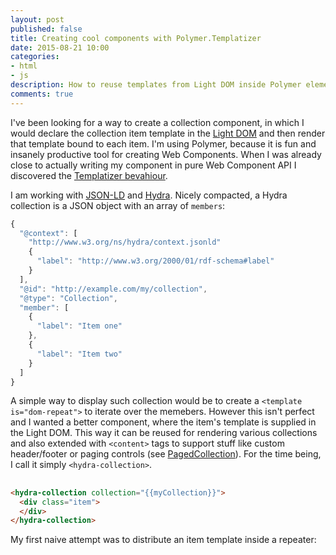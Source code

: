 ```yaml
---
layout: post
published: false
title: Creating cool components with Polymer.Templatizer
date: 2015-08-21 10:00
categories:
- html
- js
description: How to reuse templates from Light DOM inside Polymer elements
comments: true
---
```


I've been looking for a way to create a collection component, in which I would declare the collection 
item template in the [Light DOM][dom] and then render that template bound to each item. I'm using
Polymer, because it is fun and insanely productive tool for creating Web Components. When I was already
close to actually writing my component in pure Web Component API I discovered the [Templatizer bevahiour][templatizer].

<!--more-->

I am working with [JSON-LD][json-ld] and [Hydra][hydra]. Nicely compacted, a Hydra collection is a JSON object with
an array of `members`:

``` js
{
  "@context": [
    "http://www.w3.org/ns/hydra/context.jsonld"
    {
      "label": "http://www.w3.org/2000/01/rdf-schema#label"
    }
  ],
  "@id": "http://example.com/my/collection",
  "@type": "Collection",
  "member": [
    {
      "label": "Item one"
    },
    {
      "label": "Item two"
    }
  ]
}
```

A simple way to display such collection would be to create a `<template is="dom-repeat">` to iterate over the memebers.
However this isn't perfect and I wanted a better component, where the item's template is supplied in the Light DOM.
This way it can be reused for rendering various collections and also extended with `<content>` tags to support stuff 
like custom header/footer or paging controls (see [PagedCollection][paged-collection]). For the time being, I call it simply
`<hydra-collection>`. 

## 

``` html
<hydra-collection collection="{{myCollection}}">
  <div class="item">
  </div>
</hydra-collection>
```


My first naive attempt was to distribute an item template inside a repeater:

``` html


```

[dom]: http://webcomponents.org/polyfills/shadow-dom/
[templatizer]: https://github.com/Polymer/polymer/blob/master/src/lib/template/templatizer.html
[json-ld]: http://json-ld.org
[hydra]: https://www.w3.org/community/hydra/
[paged-collection]: http://www.hydra-cg.com/spec/latest/core/#collections
